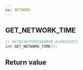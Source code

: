 ```yaml
---
ns: NETWORK
---
```

## GET_NETWORK_TIME

```c
// 0x7A5487FE9FAA6B48 0x998103C2
int GET_NETWORK_TIME();
```


## Return value
